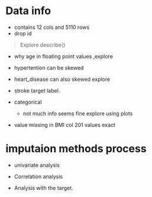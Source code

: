 # Data info
- contains 12 cols and 5110 rows
- drop id

> Explore describe()
- why age in floating point values ,explore
- hypertention can be skewed
- heart_disease can also skewed explore
- stroke target label.

- categorical
    - not much info seems fine explore using plots

- value missing in BMI col 201 values exact

# imputaion methods process 

- univariate analysis

- Correlation analysis

- Analysis with the target.
